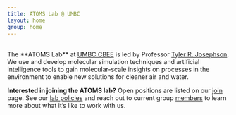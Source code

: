 ```yaml
---
title: ATOMS Lab @ UMBC
layout: home
group: home
---
```

<br>
The **ATOMS Lab** at <a target="_blank" href="https://cbee.umbc.edu/"> UMBC CBEE</a> is led by Professor <a target="_blank" href="https://cbee.umbc.edu/josephson/">Tyler R. Josephson</a>. 
We use and develop molecular simulation techniques and artificial intelligence tools to gain molecular-scale insights on processes in the environment to enable new solutions for cleaner air and water.

**Interested in joining the ATOMS lab?**
Open positions are listed on our <a target="_blank" href="{{ site.url }}/join"> join</a> page. 
See our <a target="_blank" href="/static/docs/ATOMS_Lab_Policies.pdf">lab policies</a> and 
reach out to current group <a target="_blank" href="{{ site.url }}/members"> members</a> to learn more about what it’s like to work with us.

